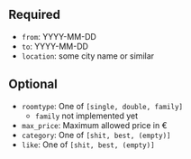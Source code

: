 ## Required

* `from`: YYYY-MM-DD
* `to`:   YYYY-MM-DD
* `location`: some city name or similar

## Optional

* `roomtype`: One of `[single, double, family]`
    * `family` not implemented yet
* `max_price`: Maximum allowed price in €
* `category`: One of `[shit, best, (empty)]`
* `like`: One of `[shit, best, (empty)]`
